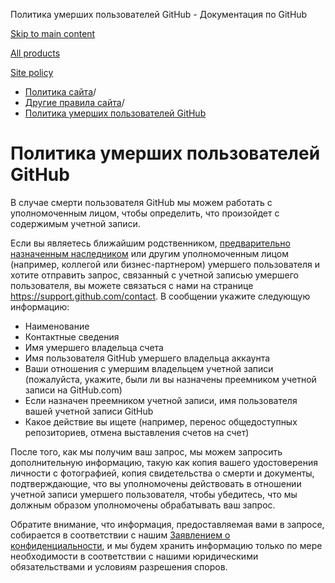 Политика умерших пользователей GitHub - Документация по GitHub

[Skip to main content](#main-content)

[All products](/ru)

[Site policy](/site-policy)

* [Политика сайта](/ru/site-policy)/
* [Другие правила сайта](/ru/site-policy/other-site-policies)/
* [Политика умерших пользователей GitHub](/ru/site-policy/other-site-policies/github-deceased-user-policy)

Политика умерших пользователей GitHub
==========

В случае смерти пользователя GitHub мы можем работать с уполномоченным лицом, чтобы определить, что произойдет с содержимым учетной записи.

Если вы являетесь ближайшим родственником, [предварительно назначенным наследником](/ru/account-and-profile/setting-up-and-managing-your-personal-account-on-github/managing-access-to-your-personal-repositories/maintaining-ownership-continuity-of-your-personal-accounts-repositories) или другим уполномоченным лицом (например, коллегой или бизнес-партнером) умершего пользователя и хотите отправить запрос, связанный с учетной записью умершего пользователя, вы можете связаться с нами на странице <https://support.github.com/contact>. В сообщении укажите следующую информацию:

* Наименование
* Контактные сведения
* Имя умершего владельца счета
* Имя пользователя GitHub умершего владельца аккаунта
* Ваши отношения с умершим владельцем учетной записи (пожалуйста, укажите, были ли вы назначены преемником учетной записи на GitHub.com)
* Если назначен преемником учетной записи, имя пользователя вашей учетной записи GitHub
* Какое действие вы ищете (например, перенос общедоступных репозиториев, отмена выставления счетов на счет)

После того, как мы получим ваш запрос, мы можем запросить дополнительную информацию, такую как копия вашего удостоверения личности с фотографией, копия свидетельства о смерти и документы, подтверждающие, что вы уполномочены действовать в отношении учетной записи умершего пользователя, чтобы убедитесь, что мы должным образом уполномочены обрабатывать ваш запрос.

Обратите внимание, что информация, предоставляемая вами в запросе, собирается в соответствии с нашим [Заявлением о конфиденциальности](/ru/site-policy/privacy-policies/github-privacy-statement), и мы будем хранить информацию только по мере необходимости в соответствии с нашими юридическими обязательствами и условиям разрешения споров.
